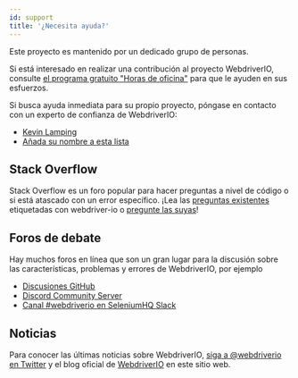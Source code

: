 ```yaml
---
id: support
title: '¿Necesita ayuda?'
---
```


Este proyecto es mantenido por un dedicado grupo de personas.

Si está interesado en realizar una contribución al proyecto WebdriverIO, consulte [el programa gratuito "Horas de oficina"](/blog/2020/07/01/office-hours) para que le ayuden en sus esfuerzos.

Si busca ayuda inmediata para su propio proyecto, póngase en contacto con un experto de confianza de WebdriverIO:

- [Kevin Lamping](https://www.codementor.io/@kevinlamping)
- [Añada su nombre a esta lista](https://github.com/webdriverio/webdriverio/edit/master/website/docs/Support.md)

## Stack Overflow

Stack Overflow es un foro popular para hacer preguntas a nivel de código o si está atascado con un error específico. ¡Lea las [preguntas existentes](https://stackoverflow.com/questions/tagged/webdriver-io) etiquetadas con webdriver-io o [pregunte las suyas](https://stackoverflow.com/questions/ask?tags=webdriver-io)!

## Foros de debate

Hay muchos foros en línea que son un gran lugar para la discusión sobre las características, problemas y errores de WebdriverIO, por ejemplo

- [Discusiones GitHub](https://github.com/webdriverio/webdriverio/discussions)
- [Discord Community Server](https://discord.webdriver.io)
- [Canal #webdriverio en SeleniumHQ Slack](https://join.slack.com/t/seleniumhq/shared_invite/zt-vv33sc0w-VKKQop3WDV_lfrLXGGHvDw)

## Noticias

Para conocer las últimas noticias sobre WebdriverIO, [siga a @webdriverio en Twitter](https://twitter.com/webdriverio) y el blog oficial de [WebdriverIO](/blog) en este sitio web.
